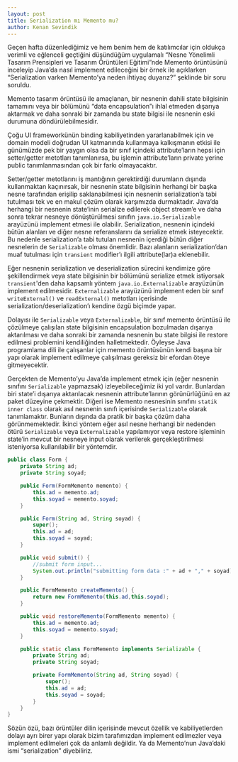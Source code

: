 ```yaml
---
layout: post
title: Serialization mı Memento mu?
author: Kenan Sevindik
---
```


Geçen hafta düzenlediğimiz ve hem benim hem de katılımcılar için oldukça verimli ve eğlenceli geçtiğini düşündüğüm 
uygulamalı “Nesne Yönelimli Tasarım Prensipleri ve Tasarım Örüntüleri Eğitimi”nde Memento örüntüsünü inceleyip Java’da 
nasıl implement edileceğini bir örnek ile açıklarken “Serialization varken Memento’ya neden ihtiyaç duyarız?” şeklinde 
bir soru soruldu.

Memento tasarım örüntüsü ile amaçlanan, bir nesnenin dahili state bilgisinin tamamını veya bir bölümünü “data encapsulation”ı 
ihlal etmeden dışarıya aktarmak ve daha sonraki bir zamanda bu state bilgisi ile nesnenin eski durumuna döndürülebilmesidir.

Çoğu UI frameworkünün binding kabiliyetinden yararlanabilmek için ve domain modeli doğrudan UI katmanında kullanmaya 
kalkışmanın etkisi ile günümüzde pek bir yaygın olsa da bir sınıf içindeki attribute’ların hepsi için setter/getter 
metotları tanımlanırsa, bu işlemin attribute’ların private yerine public tanımlanmasından çok bir farkı olmayacaktır.

Setter/getter metotlarını iş mantığının gerektirdiği durumların dışında kullanmaktan kaçınırsak, bir nesnenin state 
bilgisinin herhangi bir başka nesne tarafından erişilip saklanabilmesi için nesnenin serialization’a tabi tutulması tek 
ve en makul çözüm olarak karşımızda durmaktadır. Java’da herhangi bir nesnenin state’inin serialize edilerek object 
stream’e ve daha sonra tekrar nesneye dönüştürülmesi sınıfın `java.io.Serializable` arayüzünü implement etmesi ile 
olabilir. Serialization, nesnenin içindeki bütün alanları ve diğer nesne referanslarını da serialize etmek isteyecektir. 
Bu nedenle serialization’a tabi tutulan nesnenin içerdiği bütün diğer nesnelerin de `Serializable` olması önemlidir. 
Bazı alanların serialization’dan muaf tutulması için `transient` modifier’ı ilgili attribute(lar)a eklenebilir.

Eğer nesnenin serialization ve deserialization sürecini kendimize göre şekillendirmek veya state bilgisinin bir bölümünü 
serialize etmek istiyorsak `transient`'den daha kapsamlı yöntem `java.io.Externalizable` arayüzünün implement edilmesidir. 
`Externalizable` arayüzünü implement eden bir sınıf `writeExternal()` ve `readExternal()` metotları içerisinde 
serialization/deserialization’ı kendine özgü biçimde yapar.

Dolayısı ile `Serializable` veya `Externalizable`, bir sınıf memento örüntüsü ile çözülmeye çalışılan state bilgisinin 
encapsulation bozulmadan dışarıya aktarılması ve daha sonraki bir zamanda nesnenin bu state bilgisi ile restore edilmesi 
problemini kendiliğinden halletmektedir. Öyleyse Java programlama dili ile çalışanlar için memento örüntüsünün kendi 
başına bir yapı olarak implement edilmeye çalışılması gereksiz bir efordan öteye gitmeyecektir.

Gerçekten de Memento’yu Java’da implement etmek için (eğer nesnenin sınıfını `Serializable` yapmazsak) izleyebileceğimiz 
iki yol vardır. Bunlardan biri state’i dışarıya aktarılacak nesnenin attribute’larının görünürlüğünü en az paket düzeyine 
çekmektir. Diğeri ise Memento nesnesinin sınıfını `statik inner class` olarak asıl nesnenin sınıfı içerisinde 
`Serializable` olarak tanımlamaktır. Bunların dışında da pratik bir başka çözüm daha görünmemektedir. İkinci yöntem eğer 
asıl nesne herhangi bir nedenden ötürü `Serializable` veya `Externalizable` yapılamıyor veya restore işleminin state’in 
mevcut bir nesneye input olarak verilerek gerçekleştirilmesi isteniyorsa kullanılabilir bir yöntemdir.

```java
public class Form {
    private String ad;
    private String soyad;

    public Form(FormMemento memento) {
        this.ad = memento.ad;
        this.soyad = memento.soyad;
    }

    public Form(String ad, String soyad) {
        super();
        this.ad = ad;
        this.soyad = soyad;
    }

    public void submit() {
        //submit form input...
        System.out.println("submitting form data :" + ad + "," + soyad);
    }

    public FormMemento createMemento() {
        return new FormMemento(this.ad,this.soyad);
    }

    public void restoreMemento(FormMemento memento) {
        this.ad = memento.ad;
        this.soyad = memento.soyad;
    }

    public static class FormMemento implements Serializable {
        private String ad;
        private String soyad;

        private FormMemento(String ad, String soyad) {
            super();
            this.ad = ad;
            this.soyad = soyad;
        }
    }
}
```

Sözün özü, bazı örüntüler dilin içerisinde mevcut özellik ve kabiliyetlerden dolayı ayrı birer yapı olarak bizim 
tarafımızdan implement edilmezler veya implement edilmeleri çok da anlamlı değildir. Ya da Memento’nun Java’daki ismi 
“serialization” diyebiliriz.

